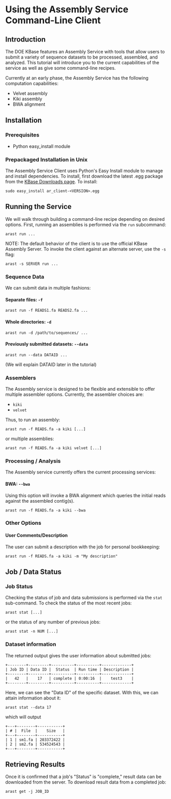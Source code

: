 Using the Assembly Service Command-Line Client
=============================================

Introduction
------------
The DOE KBase features an Assembly Service with tools that allow users to submit a variety of sequence datasets to be processed, assembled, and analyzed.  This tutorial will introduce you to the current capabilities of the service as well as give some command-line recipes.

Currently at an early phase, the Assembly Service has the following computation capabilities:

* Velvet assembly
* Kiki assembly
* BWA alignment

Installation
------------
### Prerequisites ###
* Python easy_install module

### Prepackaged Installation in Unix ###
The Assembly Service Client uses Python's Easy Install module to manage and install dependencies.  To install, first download the latest .egg package from the [KBase Downloads page](http://kbase.us/index.php/developers/downloads/).  To install:

`sudo easy_install ar_client-<VERSION>.egg`

Running the Service
-------------------
We will walk through building a command-line recipe depending on desired options.  First, running an assemblies is performed via the `run` subcommand:

`arast run ...`

NOTE: The default behavior of the client is to use the official KBase Assembly Server.  To invoke the client against an alternate server, use the `-s` flag:

`arast -s SERVER run ...`

### Sequence Data ###
We can submit data in multiple fashions:

#### Separate files: `-f` ####

`arast run -f READS1.fa READS2.fa ...`

#### Whole directories: `-d` ####

`arast run -d /path/to/sequences/ ...`

#### Previously submitted datasets: `--data` ####

`arast run --data DATAID ...`

\(We will explain DATAID later in the tutorial\)

### Assemblers ###
The Assembly service is designed to be flexible and extensible to offer multiple assembler options.  Currently, the assembler choices are:

* `kiki`
* `velvet`

Thus, to run an assembly:

`arast run -f READS.fa -a kiki [...]`

or multiple assemblies:

`arast run -f READS.fa -a kiki velvet [...]`

### Processing / Analysis ###
The Assembly service currently offers the current processing services:

#### BWA: `--bwa` ####

Using this option will invoke a BWA alignment which queries the initial reads against the assembled contig\(s\).

`arast run -f READS.fa -a kiki --bwa`

### Other Options ###
#### User Comments/Description ####
The user can submit a description with the job for personal bookkeeping:

`arast run -f READS.fa -a kiki -m "My description"`

Job / Data Status
-----------------

### Job Status ###
Checking the status of job and data submissions is performed via the `stat` sub-command.  To check the status of the most recent jobs:

`arast stat [...]`

or the status of any number of previous jobs:

`arast stat -n NUM [...]`


### Dataset information ###

The returned output gives the user information about submitted jobs:

    +--------+---------+----------+----------+-------------+
    | Job ID | Data ID |  Status  | Run time | Description |
    +--------+---------+----------+----------+-------------+
    |   42   |    17   | complete | 0:00:16  |    test3    |
    +--------+---------+----------+----------+-------------+

Here, we can see the "Data ID" of the specific dataset.  With this, we can attain information about it:

`arast stat --data 17`

which will output

    +---+--------+-----------+
    | # |  File  |    Size   |
    +---+--------+-----------+
    | 1 | sm1.fa | 203372422 |
    | 2 | sm2.fa | 534524543 |
    +---+--------+-----------+

Retrieving Results
------------------
Once it is confirmed that a job's "Status" is "complete," result data can be downloaded from the server.  To download result data from a completed job:

`arast get -j JOB_ID`

